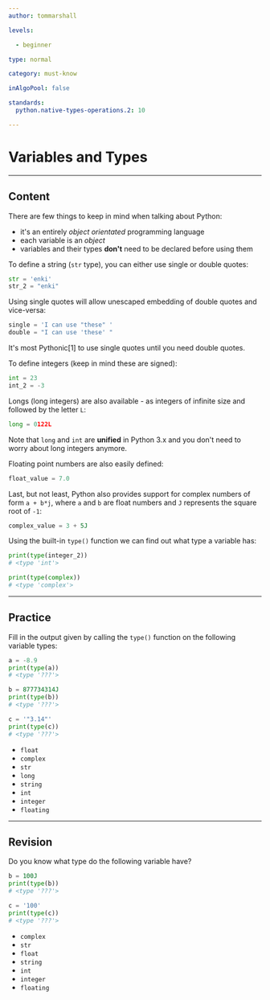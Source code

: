 ```yaml
---
author: tommarshall

levels:

  - beginner

type: normal

category: must-know

inAlgoPool: false

standards:
  python.native-types-operations.2: 10

---
```


# Variables and Types

---
## Content

There are few things to keep in mind when talking about Python:
- it's an entirely *object orientated* programming language
- each variable is an *object*
- variables and their types **don't** need to be declared before using them

To define a string (`str` type), you can either use single or double quotes:
```python
str = 'enki'
str_2 = "enki"
```

Using single quotes will allow unescaped embedding of double quotes and vice-versa:
```python
single = 'I can use "these" '
double = "I can use 'these' "
```

It's most Pythonic[1] to use single quotes until you need double quotes.

To define integers (keep in mind these are signed):
```python
int = 23
int_2 = -3
```

Longs (long integers) are also available - as integers of infinite size and followed by the letter `L`:
```python
long = 0122L
```
Note that `long` and `int` are **unified** in Python 3.x and you don't need to worry about long integers anymore.  

Floating point numbers are also easily defined:
```python
float_value = 7.0
```

Last, but not least, Python also provides support for complex numbers of form `a + b*j`, where `a` and `b` are float numbers and `J` represents the square root of `-1`:
```python
complex_value = 3 + 5J
```

Using the built-in `type()` function we can find out what type a variable has:
```python
print(type(integer_2))
# <type 'int'>

print(type(complex))
# <type 'complex'>
```

---
## Practice

Fill in the output given by calling the `type()` function on the following variable types:
```python
a = -8.9
print(type(a))
# <type '???'>

b = 877734314J
print(type(b))
# <type '???'>

c = '"3.14"'
print(type(c))
# <type '???'>
```


* `float`
* `complex`
* `str`
* `long`
* `string`
* `int`
* `integer`
* `floating`

---
## Revision

Do you know what type do the following variable have?
```python
b = 100J
print(type(b))
# <type '???'>

c = '100'
print(type(c))
# <type '???'>
```


* `complex`
* `str`
* `float`
* `string`
* `int`
* `integer`
* `floating`
